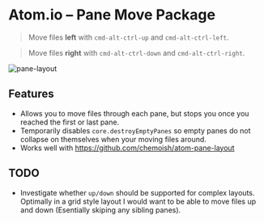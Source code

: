 # Atom.io – Pane Move Package

> Move files **left** with `cmd-alt-ctrl-up` and `cmd-alt-ctrl-left`.

> Move files **right** with `cmd-alt-ctrl-down` and `cmd-alt-ctrl-right`.

![pane-layout](https://raw.github.com/chemoish/atom-pane-move/master/demo.gif)

## Features

 - Allows you to move files through each pane, but stops you once you reached the first or last pane.
 - Temporarily disables `core.destroyEmptyPanes` so empty panes do not collapse on themselves when your moving files around.
 - Works well with https://github.com/chemoish/atom-pane-layout

## TODO

 - Investigate whether `up/down` should be supported for complex layouts. Optimally in a grid style layout I would want to be able to move files up and down (Esentially skiping any sibling panes).
